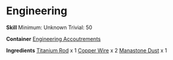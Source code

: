 <!-- TITLE: Mana Battery -->
<!-- SUBTITLE:  -->
# Engineering
**Skill**
Minimum: Unknown
Trivial: 50

**Container**
[Engineering Accoutrements](engineering-accoutrements)

**Ingredients**
[Titanium Rod](titanium-rod) x 1
[Copper Wire](copper-wire) x 2
[Manastone Dust](manastone-dust) x 1